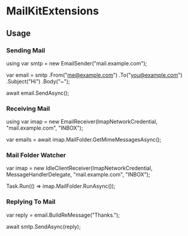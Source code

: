 # MailKitExtensions

## Usage

### Sending Mail

using var smtp = new EmailSender("mail.example.com");

var email = smtp
    .From("me@example.com")
    .To("you@example.com")
    .Subject("Hi")
    .Body("~");

await email.SendAsync();

### Receiving Mail

using var imap = new EmailReceiver(ImapNetworkCredential, "mail.example.com", "INBOX");

var emails = await imap.MailFolder.GetMimeMessagesAsync();

### Mail Folder Watcher

var imap = new IdleClientReceiver(ImapNetworkCredential, MessageHandlerDelegate, "mail.example.com", "INBOX");

Task.Run(() => imap.MailFolder.RunAsync());

### Replying To Mail

var reply = email.BuildReMessage("Thanks.");

await smtp.SendAsync(reply);

